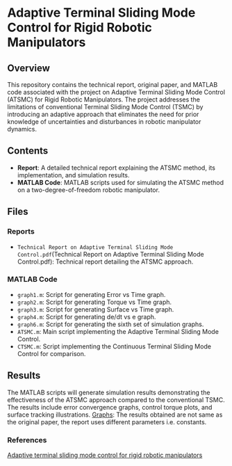 # Adaptive Terminal Sliding Mode Control for Rigid Robotic Manipulators

## Overview

This repository contains the technical report, original paper, and MATLAB code associated with the project on Adaptive Terminal Sliding Mode Control (ATSMC) for Rigid Robotic Manipulators. The project addresses the limitations of conventional Terminal Sliding Mode Control (TSMC) by introducing an adaptive approach that eliminates the need for prior knowledge of uncertainties and disturbances in robotic manipulator dynamics.

## Contents

- **Report**: A detailed technical report explaining the ATSMC method, its implementation, and simulation results.
- **MATLAB Code**: MATLAB scripts used for simulating the ATSMC method on a two-degree-of-freedom robotic manipulator.

## Files

### Reports

- `Technical Report on Adaptive Terminal Sliding Mode Control.pdf`(Technical Report on Adaptive Terminal Sliding Mode Control.pdf): Technical report detailing the ATSMC approach.

### MATLAB Code

- `graph1.m`: Script for generating Error vs Time graph.
- `graph2.m`: Script for generating Torque vs Time graph.
- `graph3.m`: Script for generating Surface vs Time graph.
- `graph4.m`: Script for generating de/dt vs e graph.
- `graph6.m`: Script for generating the sixth set of simulation graphs.
- `ATSMC.m`: Main script implementing the Adaptive Terminal Sliding Mode Control.
- `CTSMC.m`: Script implementing the Continuous Terminal Sliding Mode Control for comparison.

## Results

The MATLAB scripts will generate simulation results demonstrating the effectiveness of the ATSMC approach compared to the conventional TSMC. The results include error convergence graphs, control torque plots, and surface tracking illustrations.
[Graphs](/Results): The results obtained are not same as the original paper, the report uses different parameters i.e. constants.

### References
[Adaptive terminal sliding mode control for rigid robotic manipulators](https://link.springer.com/article/10.1007/s11633-011-0576-2)
